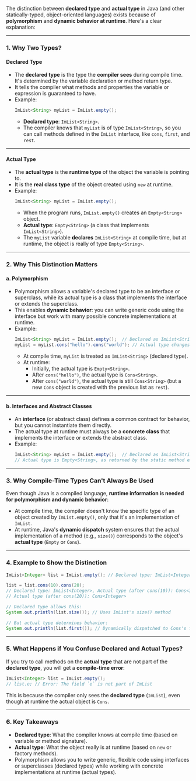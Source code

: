 The distinction between **declared type** and **actual type** in Java (and other statically-typed, object-oriented languages) exists because of **polymorphism** and **dynamic behavior at runtime**. Here's a clear explanation:

---

### **1. Why Two Types?**

#### **Declared Type**
- The **declared type** is the type the **compiler sees** during compile time. It's determined by the variable declaration or method return type.
- It tells the compiler what methods and properties the variable or expression is guaranteed to have.
- Example:
  ```java
  ImList<String> myList = ImList.empty();
  ```
  - **Declared type**: `ImList<String>`.
  - The compiler knows that `myList` is of type `ImList<String>`, so you can call methods defined in the `ImList` interface, like `cons`, `first`, and `rest`.

---

#### **Actual Type**
- The **actual type** is the **runtime type** of the object the variable is pointing to.
- It is the **real class type** of the object created using `new` at runtime.
- Example:
  ```java
  ImList<String> myList = ImList.empty();
  ```
  - When the program runs, `ImList.empty()` creates an `Empty<String>` object.
  - **Actual type**: `Empty<String>` (a class that implements `ImList<String>`).
  - The `myList` variable **declares** `ImList<String>` at compile time, but at runtime, the object is really of type `Empty<String>`.

---

### **2. Why This Distinction Matters**
#### **a. Polymorphism**
- Polymorphism allows a variable's declared type to be an interface or superclass, while its actual type is a class that implements the interface or extends the superclass.
- This enables **dynamic behavior**: you can write generic code using the interface but work with many possible concrete implementations at runtime.
- Example:
  ```java
  ImList<String> myList = ImList.empty();  // Declared as ImList<String>
  myList = myList.cons("hello").cons("world"); // Actual type changes to Cons<String>
  ```
  - At compile time, `myList` is treated as `ImList<String>` (declared type).
  - At runtime:
    - Initially, the actual type is `Empty<String>`.
    - After `cons("hello")`, the actual type is `Cons<String>`.
    - After `cons("world")`, the actual type is still `Cons<String>` (but a new `Cons` object is created with the previous list as `rest`).

---

#### **b. Interfaces and Abstract Classes**
- An **interface** (or abstract class) defines a common contract for behavior, but you cannot instantiate them directly.
- The actual type at runtime must always be a **concrete class** that implements the interface or extends the abstract class.
- Example:
  ```java
  ImList<String> myList = ImList.empty();  // Declared as ImList<String>
  // Actual type is Empty<String>, as returned by the static method empty()
  ```

---

### **3. Why Compile-Time Types Can't Always Be Used**

Even though Java is a compiled language, **runtime information is needed for polymorphism and dynamic behavior**:
- At compile time, the compiler doesn't know the specific type of an object created by `ImList.empty()`, only that it's an implementation of `ImList`.
- At runtime, Java's **dynamic dispatch** system ensures that the actual implementation of a method (e.g., `size()`) corresponds to the object's **actual type** (`Empty` or `Cons`).

---

### **4. Example to Show the Distinction**
```java
ImList<Integer> list = ImList.empty(); // Declared type: ImList<Integer>, Actual type: Empty<Integer>

list = list.cons(10).cons(20); 
// Declared type: ImList<Integer>, Actual type (after cons(10)): Cons<Integer>
// Actual type (after cons(20)): Cons<Integer>

// Declared type allows this:
System.out.println(list.size()); // Uses ImList's size() method

// But actual type determines behavior:
System.out.println(list.first()); // Dynamically dispatched to Cons's first()
```

---

### **5. What Happens if You Confuse Declared and Actual Types?**
If you try to call methods on the **actual type** that are not part of the **declared type**, you will get a **compile-time error**:
```java
ImList<Integer> list = ImList.empty();
// list.e; // Error: The field `e` is not part of ImList
```
This is because the compiler only sees the **declared type** (`ImList`), even though at runtime the actual object is `Cons`.

---

### **6. Key Takeaways**
- **Declared type**: What the compiler knows at compile time (based on variable or method signature).
- **Actual type**: What the object really is at runtime (based on `new` or factory methods).
- Polymorphism allows you to write generic, flexible code using interfaces or superclasses (declared types) while working with concrete implementations at runtime (actual types).
